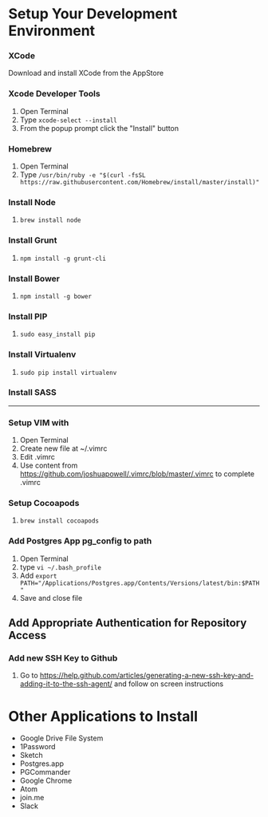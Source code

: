 # Setup Your Development Environment

### XCode
Download and install XCode from the AppStore

### Xcode Developer Tools
1. Open Terminal
2. Type `xcode-select --install`
3. From the popup prompt click the "Install" button

### Homebrew
1. Open Terminal
2. Type `/usr/bin/ruby -e "$(curl -fsSL https://raw.githubusercontent.com/Homebrew/install/master/install)"`

### Install Node
1. `brew install node`

### Install Grunt
1. `npm install -g grunt-cli`

### Install Bower
1. `npm install -g bower`

### Install PIP
1. `sudo easy_install pip`

### Install Virtualenv
1. `sudo pip install virtualenv`

### Install SASS
--------

### Setup VIM with
1. Open Terminal
2. Create new file at ~/.vimrc
3. Edit .vimrc
4. Use content from https://github.com/joshuapowell/.vimrc/blob/master/.vimrc to complete .vimrc

### Setup Cocoapods
1. `brew install cocoapods`

### Add Postgres App pg_config to path
1. Open Terminal
2. type `vi ~/.bash_profile`
3. Add `export PATH="/Applications/Postgres.app/Contents/Versions/latest/bin:$PATH"`
4. Save and close file

## Add Appropriate Authentication for Repository Access

### Add new SSH Key to Github
1. Go to https://help.github.com/articles/generating-a-new-ssh-key-and-adding-it-to-the-ssh-agent/ and follow on screen instructions

# Other Applications to Install
- Google Drive File System
- 1Password
- Sketch
- Postgres.app
- PGCommander
- Google Chrome
- Atom
- join.me
- Slack

